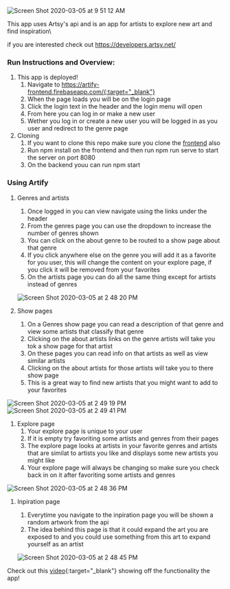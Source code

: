 ![Screen Shot 2020-03-05 at 9 51 12 AM](https://user-images.githubusercontent.com/17993120/76025035-5b471f00-5ee9-11ea-962c-2f75bdc9acaf.png)

This app uses Artsy's api and is an app for artists to explore new art and find inspiration\

if you are interested check out https://developers.artsy.net/

### Run Instructions and Overview:

1. This app is deployed!
    1. Navigate to https://artify-frontend.firebaseapp.com/{:target="_blank"}
    1. When the page loads you will be on the login page
    1. Click the login text in the header and the login menu will open
    1. From here you can log in or make a new user
    1. Wether you log in or create a new user you will be logged in as you user and redirect to the genre page
1. Cloning
    1. If you want to clone this repo make sure you clone the [frontend](https://github.com/ParkerBacall/art-app-frontend) also
    1. Run npm install on the frontend and then run npm run serve to start the server on port 8080
    1. On the backend youu can run npm start

### Using Artify 

1. Genres and artists
    1. Once logged in you can view navigate using the links under the header
    1. From the genres page you can use the dropdown to increase the number of genres shown
    1. You can click on the about genre to be routed to a show page about that genre
    1. If you click anywhere else on the genre you will add it as a favorite for you user, this will change the content on your explore page, if you click it will be removed from your favorites
    1. On the artists page you can do all the same thing except for artists instead of genres
   
   ![Screen Shot 2020-03-05 at 2 48 20 PM](https://user-images.githubusercontent.com/17993120/76028891-b597ae00-5ef0-11ea-905b-cb5a81451362.png)

    
1. Show pages
    1. On a Genres show page you can read a description of that genre and view some artists that classify that genre
    1. Clicking on the about artists links on the genre artists will take you tok a show page for that artist
    1. On these pages you can read info on that artists as well as view similar artists
    1. Clicking on the about artists for those artists will take you to there show page
    1. This is a great way to find new artists that you might want to add to your favorites
    
![Screen Shot 2020-03-05 at 2 49 19 PM](https://user-images.githubusercontent.com/17993120/76028992-e4ae1f80-5ef0-11ea-97c4-848f7f77a6fd.png)
![Screen Shot 2020-03-05 at 2 49 41 PM](https://user-images.githubusercontent.com/17993120/76028997-e7a91000-5ef0-11ea-99ca-ab28e6b249a1.png)
    
1. Explore page
    1. Your explore page is unique to your user
    1. If it is empty try favoriting some artists and genres from their pages
    1. The explore page looks at artists in your favorite genres and artists that are similat to artists you like and displays some new artists you might like
    1. Your explore page will always be changing so make sure you check back in on it after favoriting some artists and genres

![Screen Shot 2020-03-05 at 2 48 36 PM](https://user-images.githubusercontent.com/17993120/76029054-fdb6d080-5ef0-11ea-89dc-cc402c4843f2.png)



1. Inpiration page
    1. Everytime you navigate to the inpiration page you will be shown a random artwork from the api
    1. The idea behind this page is that it could expand the art you are exposed to and you could use something from this art to expand yourself as an artist
    
    ![Screen Shot 2020-03-05 at 2 48 45 PM](https://user-images.githubusercontent.com/17993120/76029091-0d361980-5ef1-11ea-9499-3916053fc8ca.png)
    
Check out this [video](https://youtu.be/QYfIZ3qu4Eo){:target="_blank"} showing off the functionality the app!

    
